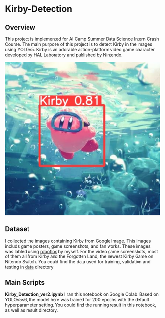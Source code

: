 # Kirby-Detection
## Overview
This project is implemented for AI Camp Summer Data Science Intern Crash Course. The main purpose of this project is to detect Kirby in the images using YOLOv5. Kirby is an adorable action-platform video game character developed by HAL Laboratory and published by Nintendo.

![](image/kirby_detection.png)

## Dataset
I collected the images containing Kirby from Google Image. This images includs game posters, game screenshots, and fan works. These images was labled using [roboflox](https://roboflow.com/) by myself. For the video game screenshots, most of them all from Kirby and the Forgotten Land, the newest Kirby Game on Nitendo Switch. You could find the data used for training, validation and testing in [data](data) directory

## Main Scripts
**Kirby_Detection_ver2.ipynb**
I ran this notebook on Google Colab. Based on YOLOv5s6, the model here was trained for 200 epochs with the default hyperparameter setting. You could find the running result in this notebook, as well as result directory. 
